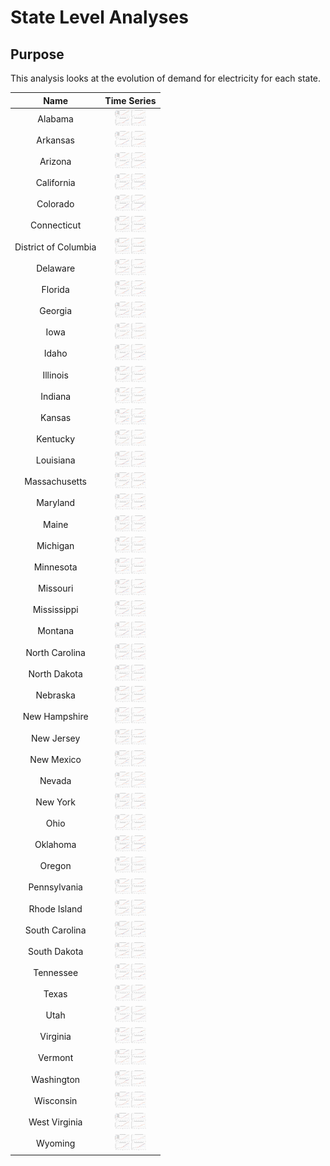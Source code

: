 # State Level Analyses
>
## Purpose
This analysis looks at the evolution of demand for electricity for each state.
>
| Name | Time Series |
| :-: | :-: |
| Alabama | <img src="figures/States/State_Load_Projections_Alabama.png" width="50"> |
| Arkansas | <img src="figures/States/State_Load_Projections_Arkansas.png" width="50"> |
| Arizona | <img src="figures/States/State_Load_Projections_Arizona.png" width="50"> |
| California | <img src="figures/States/State_Load_Projections_California.png" width="50"> |
| Colorado | <img src="figures/States/State_Load_Projections_Colorado.png" width="50"> |
| Connecticut | <img src="figures/States/State_Load_Projections_Connecticut.png" width="50"> |
| District of Columbia | <img src="figures/States/State_Load_Projections_District_of_Columbia.png" width="50"> |
| Delaware | <img src="figures/States/State_Load_Projections_Delaware.png" width="50"> |
| Florida | <img src="figures/States/State_Load_Projections_Florida.png" width="50"> |
| Georgia | <img src="figures/States/State_Load_Projections_Georgia.png" width="50"> |
| Iowa | <img src="figures/States/State_Load_Projections_Iowa.png" width="50"> |
| Idaho | <img src="figures/States/State_Load_Projections_Idaho.png" width="50"> |
| Illinois | <img src="figures/States/State_Load_Projections_Illinois.png" width="50"> |
| Indiana | <img src="figures/States/State_Load_Projections_Indiana.png" width="50"> |
| Kansas | <img src="figures/States/State_Load_Projections_Kansas.png" width="50"> |
| Kentucky | <img src="figures/States/State_Load_Projections_Kentucky.png" width="50"> |
| Louisiana | <img src="figures/States/State_Load_Projections_Louisiana.png" width="50"> |
| Massachusetts | <img src="figures/States/State_Load_Projections_Massachusetts.png" width="50"> |
| Maryland | <img src="figures/States/State_Load_Projections_Maryland.png" width="50"> |
| Maine | <img src="figures/States/State_Load_Projections_Maine.png" width="50"> |
| Michigan | <img src="figures/States/State_Load_Projections_Michigan.png" width="50"> |
| Minnesota | <img src="figures/States/State_Load_Projections_Minnesota.png" width="50"> |
| Missouri | <img src="figures/States/State_Load_Projections_Missouri.png" width="50"> |
| Mississippi | <img src="figures/States/State_Load_Projections_Mississippi.png" width="50"> |
| Montana | <img src="figures/States/State_Load_Projections_Montana.png" width="50"> |
| North Carolina | <img src="figures/States/State_Load_Projections_North_Carolina.png" width="50"> |
| North Dakota | <img src="figures/States/State_Load_Projections_North_Dakota.png" width="50"> |
| Nebraska | <img src="figures/States/State_Load_Projections_Nebraska.png" width="50"> |
| New Hampshire | <img src="figures/States/State_Load_Projections_New_Hampshire.png" width="50"> |
| New Jersey | <img src="figures/States/State_Load_Projections_New_Jersey.png" width="50"> |
| New Mexico | <img src="figures/States/State_Load_Projections_New_Mexico.png" width="50"> |
| Nevada | <img src="figures/States/State_Load_Projections_Nevada.png" width="50"> |
| New York | <img src="figures/States/State_Load_Projections_New_York.png" width="50"> |
| Ohio | <img src="figures/States/State_Load_Projections_Ohio.png" width="50"> |
| Oklahoma | <img src="figures/States/State_Load_Projections_Oklahoma.png" width="50"> |
| Oregon | <img src="figures/States/State_Load_Projections_Oregon.png" width="50"> |
| Pennsylvania | <img src="figures/States/State_Load_Projections_Pennsylvania.png" width="50"> |
| Rhode Island | <img src="figures/States/State_Load_Projections_Rhode_Island.png" width="50"> |
| South Carolina | <img src="figures/States/State_Load_Projections_South_Carolina.png" width="50"> |
| South Dakota | <img src="figures/States/State_Load_Projections_South_Dakota.png" width="50"> |
| Tennessee | <img src="figures/States/State_Load_Projections_Tennessee.png" width="50"> |
| Texas | <img src="figures/States/State_Load_Projections_Texas.png" width="50"> |
| Utah | <img src="figures/States/State_Load_Projections_Utah.png" width="50"> |
| Virginia | <img src="figures/States/State_Load_Projections_Virginia.png" width="50"> |
| Vermont | <img src="figures/States/State_Load_Projections_Vermont.png" width="50"> |
| Washington | <img src="figures/States/State_Load_Projections_Washington.png" width="50"> |
| Wisconsin | <img src="figures/States/State_Load_Projections_Wisconsin.png" width="50"> |
| West Virginia | <img src="figures/States/State_Load_Projections_West_Virginia.png" width="50"> |
| Wyoming | <img src="figures/States/State_Load_Projections_Wyoming.png" width="50"> |
